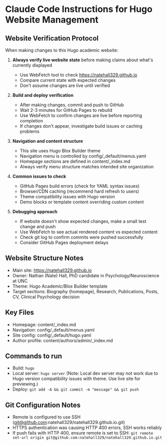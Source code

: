 # Claude Code Instructions for Hugo Website Management

## Website Verification Protocol
When making changes to this Hugo academic website:

1. **Always verify live website state** before making claims about what's currently displayed
   - Use WebFetch tool to check https://natehall329.github.io 
   - Compare current state with expected changes
   - Don't assume changes are live until verified

2. **Build and deploy verification**
   - After making changes, commit and push to GitHub
   - Wait 2-3 minutes for GitHub Pages to rebuild
   - Use WebFetch to confirm changes are live before reporting completion
   - If changes don't appear, investigate build issues or caching problems

3. **Navigation and content structure**
   - This site uses Hugo Blox Builder theme
   - Navigation menu is controlled by config/_default/menus.yaml
   - Homepage sections are defined in content/_index.md
   - Always verify menu structure matches intended site organization

4. **Common issues to check**
   - GitHub Pages build errors (check for YAML syntax issues)
   - Browser/CDN caching (recommend hard refresh to users)
   - Theme compatibility issues with Hugo version
   - Demo blocks or template content overriding custom content

5. **Debugging approach**
   - If website doesn't show expected changes, make a small test change and push
   - Use WebFetch to see actual rendered content vs expected content
   - Check git log to confirm commits were pushed successfully
   - Consider GitHub Pages deployment delays

## Website Structure Notes
- Main site: https://natehall329.github.io
- Owner: Nathan (Nate) Hall, PhD candidate in Psychology/Neuroscience at UNC
- Theme: Hugo Academic/Blox Builder template
- Target sections: Biography (homepage), Research, Publications, Posts, CV, Clinical Psychology decision

## Key Files
- Homepage: content/_index.md
- Navigation: config/_default/menus.yaml
- Site config: config/_default/hugo.yaml
- Author profile: content/authors/admin/_index.md

## Commands to run
- Build: `hugo`
- Local server: `hugo server` (Note: Local dev server may not work due to Hugo version compatibility issues with theme. Use live site for previewing.)
- Deploy: `git add -A && git commit -m "message" && git push`

## Git Configuration Notes
- Remote is configured to use SSH (git@github.com:natehall329/natehall329.github.io.git)
- HTTPS authentication was causing HTTP 400 errors, SSH works reliably
- If push fails with HTTP 400, ensure remote is set to SSH: `git remote set-url origin git@github.com:natehall329/natehall329.github.io.git`